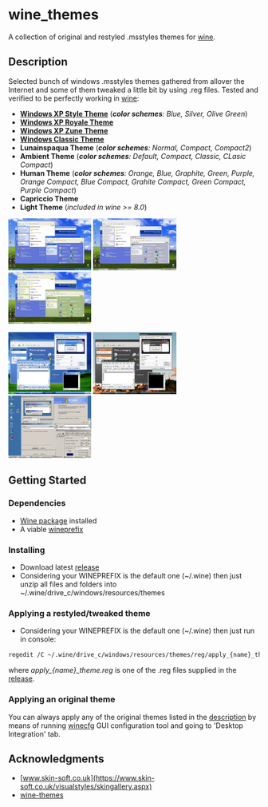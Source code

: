 # wine_themes
 
A collection of original and restyled .msstyles themes for [wine](https://www.winehq.org/).
 

## Description

Selected bunch of windows .msstyles themes gathered from allover the Internet and some of them tweaked a little bit by using .reg files. Tested and verified to be perfectly working in [wine](https://www.winehq.org/):

* [**Windows XP Style Theme**](https://en.wikipedia.org/wiki/Windows_XP_visual_styles#Luna) (*__color schemes__: Blue, Silver, Olive Green*)
* [**Windows XP Royale Theme**](https://en.wikipedia.org/wiki/Windows_XP_visual_styles#Royale)
* [**Windows XP Zune Theme**](https://en.wikipedia.org/wiki/Windows_XP_visual_styles#Zune)
* [**Windows Classic Theme**](https://en.wikipedia.org/wiki/Windows_XP_visual_styles#Windows_Classic)
* **Lunainspaqua Theme** (*__color schemes__: Normal, Compact, Compact2*)
* **Ambient Theme** (*__color schemes__: Default, Compact, Classic, CLasic Compact*)
* **Human Theme** (*__color schemes__: Orange, Blue, Graphite, Green, Purple, Orange Compact, Blue Compact, Grahite Compact, Green Compact, Purple Compact*)
* **Capriccio Theme**
* **Light Theme** (*included in wine >= 8.0*)

<p float="left">
	<a href="./images/win_xp_blue_theme.jpg"><img src="./images/win_xp_blue_theme.jpg" width="33%" title="Windows XP Luna Blue Theme" /></a>
	<a href="./images/win_xp_silver_theme.jpg"><img src="./images/win_xp_silver_theme.jpg" width="33%" title="Windows XP Luna Silver Theme" /></a>
	<a href="./images/win_xp_olive_green_theme.jpg"><img src="./images/win_xp_olive_green_theme.jpg" width="33%" title="Windows XP Luna Olive Green Theme" /></a>
</p>
<p float="left">
	<a href="./images/win_xp_royale_theme.png"><img src="./images/win_xp_royale_theme.png" width="33%" title="Windows Royale Theme" /></a>
	<a href="./images/win_xp_zune_theme.png"><img src="./images/win_xp_zune_theme.png" width="33%" title="Windows XP Zune Theme" /></a>
	<a href="./images/win_classic_theme.png"><img src="./images/win_classic_theme.png" width="33%" title="Windows Classic Theme" /></a>
</p>



## Getting Started

### Dependencies

* [Wine package](https://wiki.winehq.org/Download) installed
* A viable [wineprefix](https://wiki.winehq.org/FAQ#Wineprefixes)

### Installing

* Download latest [release](https://github.com/listumps/wine_themes/releases/latest)
* Considering your WINEPREFIX is the default one (~/.wine) then just unzip all files and folders into ~/.wine/drive_c/windows/resources/themes

### Applying a restyled/tweaked theme

* Considering your WINEPREFIX is the default one (~/.wine) then just run in console:
```bash
regedit /C ~/.wine/drive_c/windows/resources/themes/reg/apply_{name}_theme.reg
```
where *apply_{name}_theme.reg* is one of the .reg files supplied in the [release](https://github.com/listumps/wine_themes/releases/latest).

### Applying an original theme

You can always apply any of the original themes listed in the [description](#description) by means of running [winecfg](https://wiki.winehq.org/Winecfg) GUI configuration tool and going to 'Desktop Integration' tab.


## Acknowledgments

* [www.skin-soft.co.uk](https://www.skin-soft.co.uk/visualstyles/skingallery.aspx)
* [wine-themes](https://github.com/winunix/wine-themes)

